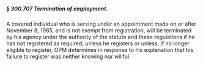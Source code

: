 ##### § 300.707 Termination of employment. #####

A covered individual who is serving under an appointment made on or after November 8, 1985, and is not exempt from registration, will be terminated by his agency under the authority of the statute and these regulations if he has not registered as required, unless he registers or unless, if no longer eligible to register, OPM determines in response to his explanation that his failure to register was neither knowing nor willful.